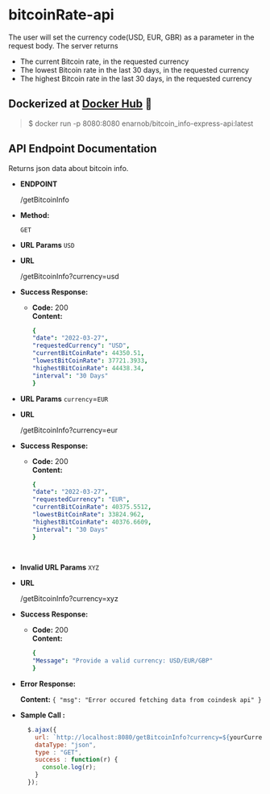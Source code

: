 # bitcoinRate-api
The user will set the currency code(USD, EUR, GBR) as a parameter in the request body. The server returns
* The current Bitcoin rate, in the requested currency
* The lowest Bitcoin rate in the last 30 days, in the requested currency
* The highest Bitcoin rate in the last 30 days, in the requested currency

## Dockerized at [Docker Hub](https://hub.docker.com/r/enarnob/bitcoin_info-express-api) :whale:
> $ docker run -p 8080:8080 enarnob/bitcoin_info-express-api:latest

**API Endpoint Documentation**
----
  Returns json data about bitcoin info.

* **ENDPOINT**

  /getBitcoinInfo

* **Method:**

  `GET`
  
*  **URL Params**
`USD`
*  **URL**

    /getBitcoinInfo?currency=usd
* **Success Response:**

  * **Code:** 200 <br />
    **Content:** 
    ```yaml
    {
    "date": "2022-03-27",
    "requestedCurrency": "USD",
    "currentBitCoinRate": 44350.51,
    "lowestBitCoinRate": 37721.3933,
    "highestBitCoinRate": 44438.34,
    "interval": "30 Days"
    }
    
*  **URL Params**
`currency`=`EUR`

*  **URL**

    /getBitcoinInfo?currency=eur


* **Success Response:**

  * **Code:** 200 <br />
    **Content:** 
    ```yaml
    {
    "date": "2022-03-27",
    "requestedCurrency": "EUR",
    "currentBitCoinRate": 40375.5512,
    "lowestBitCoinRate": 33824.962,
    "highestBitCoinRate": 40376.6609,
    "interval": "30 Days"
    }
 
 
*  **Invalid URL Params**
`XYZ`

*  **URL**

    /getBitcoinInfo?currency=xyz

* **Success Response:**

  * **Code:** 200 <br />
    **Content:** 
    ```yaml
    {
    "Message": "Provide a valid currency: USD/EUR/GBP"
    }
* **Error Response:**

    **Content:** `{
    "msg": "Error occured fetching data from coindesk api"
}`


* **Sample Call :**

  ```javascript
    $.ajax({
      url: `http://localhost:8080/getBitcoinInfo?currency=${yourCurrency}`,
      dataType: "json",
      type : "GET",
      success : function(r) {
        console.log(r);
      }
    });
  ```
